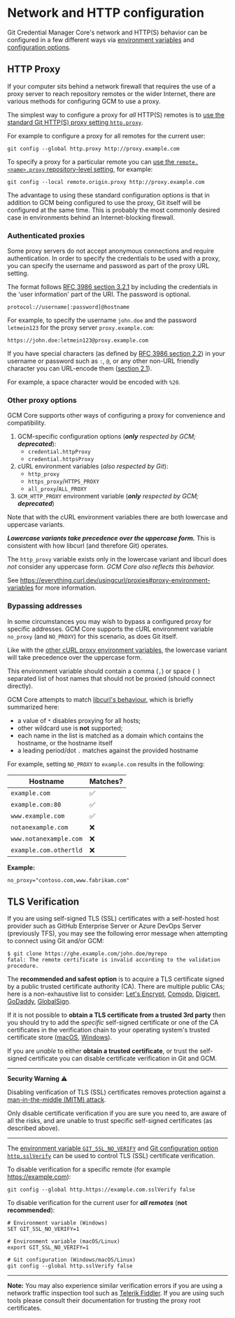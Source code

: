 # Network and HTTP configuration

Git Credential Manager Core's network and HTTP(S) behavior can be configured in a few different ways via [environment variables](environment.md) and [configuration options](configuration.md).

## HTTP Proxy

If your computer sits behind a network firewall that requires the use of a proxy server to reach repository remotes or the wider Internet, there are various methods for configuring GCM to use a proxy.

The simplest way to configure a proxy for _all_ HTTP(S) remotes is to [use the standard Git HTTP(S) proxy setting `http.proxy`](https://git-scm.com/docs/git-config#Documentation/git-config.txt-httpproxy).

For example to configure a proxy for all remotes for the current user:

```shell
git config --global http.proxy http://proxy.example.com
```

To specify a proxy for a particular remote you can [use the `remote.<name>.proxy` repository-level setting](https://git-scm.com/docs/git-config#Documentation/git-config.txt-remoteltnamegtproxy), for example:

```shell
git config --local remote.origin.proxy http://proxy.example.com
```

The advantage to using these standard configuration options is that in addition to GCM being configured to use the proxy, Git itself will be configured at the same time. This is probably the most commonly desired case in environments behind an Internet-blocking firewall.

### Authenticated proxies

Some proxy servers do not accept anonymous connections and require authentication. In order to specify the credentials to be used with a proxy, you can specify the username and password as part of the proxy URL setting.

The format follows [RFC 3986 section 3.2.1](https://tools.ietf.org/html/rfc3986#section-3.2.1) by including the credentials in the 'user information' part of the URI. The password is optional.

```text
protocol://username[:password]@hostname
```

For example, to specify the username `john.doe` and the password `letmein123` for the proxy server `proxy.example.com`:

```text
https://john.doe:letmein123@proxy.example.com
```

If you have special characters (as defined by [RFC 3986 section 2.2](https://tools.ietf.org/html/rfc3986#section-2.2)) in your username or password such as `:`, `@`, or any other non-URL friendly character you can URL-encode them ([section 2.1](https://tools.ietf.org/html/rfc3986#section-2.2)).

For example, a space character would be encoded with `%20`.

### Other proxy options

GCM Core supports other ways of configuring a proxy for convenience and compatibility.

1. GCM-specific configuration options (_**only** respected by GCM; **deprecated**_):
   - `credential.httpProxy`
   - `credential.httpsProxy`
2. cURL environment variables (_also respected by Git_):
   - `http_proxy`
   - `https_proxy`/`HTTPS_PROXY`
   - `all_proxy`/`ALL_PROXY`
3. `GCM_HTTP_PROXY` environment variable (_**only** respected by GCM; **deprecated**_)

Note that with the cURL environment variables there are both lowercase and
uppercase variants.

**_Lowercase variants take precedence over the uppercase form._** This is
consistent with how libcurl (and therefore Git) operates.

The `http_proxy` variable exists only in the lowercase variant and libcurl does
_not_ consider any uppercase form. _GCM Core also reflects this behavior._

See <https://everything.curl.dev/usingcurl/proxies#proxy-environment-variables>
for more information.

### Bypassing addresses

In some circumstances you may wish to bypass a configured proxy for specific
addresses. GCM Core supports the cURL environment variable `no_proxy` (and
`NO_PROXY`) for this scenario, as does Git itself.

Like with the [other cURL proxy environment variables](#other-proxy-options),
the lowercase variant will take precedence over the uppercase form.

This environment variable should contain a comma (`,`) or space (` `) separated
list of host names that should not be proxied (should connect directly).

GCM Core attempts to match [libcurl's behaviour](https://curl.se/libcurl/c/CURLOPT_NOPROXY.html),
which is briefly summarized here:

- a value of `*` disables proxying for all hosts;
- other wildcard use is **not** supported;
- each name in the list is matched as a domain which contains the hostname,
  or the hostname itself
- a leading period/dot `.` matches against the provided hostname

For example, setting `NO_PROXY` to `example.com` results in the following:

Hostname|Matches?
-|-
`example.com`|:white_check_mark:
`example.com:80`|:white_check_mark:
`www.example.com`|:white_check_mark:
`notanexample.com`|:x:
`www.notanexample.com`|:x:
`example.com.othertld`|:x:

**Example:**

```text
no_proxy="contoso.com,www.fabrikam.com"
```

## TLS Verification

If you are using self-signed TLS (SSL) certificates with a self-hosted host provider such as GitHub Enterprise Server or Azure DevOps Server (previously TFS), you may see the following error message when attempting to connect using Git and/or GCM:

```shell
$ git clone https://ghe.example.com/john.doe/myrepo
fatal: The remote certificate is invalid according to the validation procedure.
```

The **recommended and safest option** is to acquire a TLS certificate signed by a public trusted certificate authority (CA). There are multiple public CAs; here is a non-exhaustive list to consider: [Let's Encrypt](https://letsencrypt.org/), [Comodo](https://www.comodoca.com/), [Digicert](https://www.digicert.com/), [GoDaddy](https://www.godaddy.com/web-security/ssl-certificate), [GlobalSign](https://www.globalsign.com/en/ssl/).

If it is not possible to **obtain a TLS certificate from a trusted 3rd party** then you should try to add the _specific_ self-signed certificate or one of the CA certificates in the verification chain to your operating system's trusted certificate store ([macOS](https://support.apple.com/en-gb/guide/keychain-access/kyca2431/mac), [Windows](https://blogs.technet.microsoft.com/sbs/2008/05/08/installing-a-self-signed-certificate-as-a-trusted-root-ca-in-windows-vista/)).

If you are _unable_ to either **obtain a trusted certificate**, or trust the self-signed certificate you can disable certificate verification in Git and GCM.

---
**Security Warning** :warning:

Disabling verification of TLS (SSL) certificates removes protection against a [man-in-the-middle (MITM) attack](https://en.wikipedia.org/wiki/Man-in-the-middle_attack).

Only disable certificate verification if you are sure you need to, are aware of all the risks, and are unable to trust specific self-signed certificates (as described above).

---

The [environment variable `GIT_SSL_NO_VERIFY`](https://git-scm.com/book/en/v2/Git-Internals-Environment-Variables#_networking) and [Git configuration option `http.sslVerify`](https://git-scm.com/docs/git-config#Documentation/git-config.txt-httpsslVerify) can be used to control TLS (SSL) certificate verification.

To disable verification for a specific remote (for example <https://example.com>):

```shell
git config --global http.https://example.com.sslVerify false
```

To disable verification for the current user for **_all remotes_** (**not recommended**):

```shell
# Environment variable (Windows)
SET GIT_SSL_NO_VERIFY=1

# Environment variable (macOS/Linux)
export GIT_SSL_NO_VERIFY=1

# Git configuration (Windows/macOS/Linux)
git config --global http.sslVerify false
```

---

**Note:** You may also experience similar verification errors if you are using a network traffic inspection tool such as [Telerik Fiddler](https://www.telerik.com/fiddler). If you are using such tools please consult their documentation for trusting the proxy root certificates.
